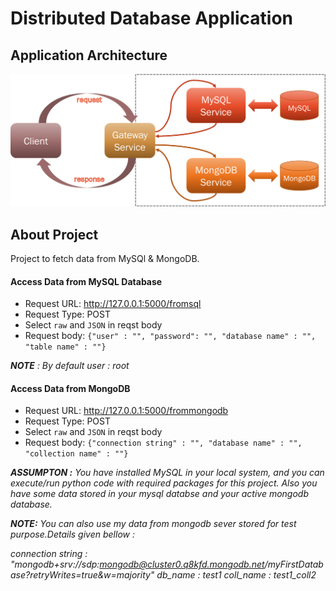 # Distributed Database Application

## Application Architecture
<img title="App Architecture" alt="architecture" width="600px" src="application-architecture.png"/>


## About Project
Project to fetch data from MySQl & MongoDB.

#### Access Data from MySQL Database
* Request URL: http://127.0.0.1:5000/fromsql
* Request Type: POST
* Select `raw` and `JSON` in reqst body
* Request body: `{"user" : "", "password": "", "database name" : "", "table name" : ""}`

<i>***NOTE*** : By default user : root</i>

#### Access Data from MongoDB
* Request URL: http://127.0.0.1:5000/frommongodb
* Request Type: POST
* Select `raw` and `JSON` in reqst body
* Request body: `{"connection string" : "", "database name" : "", "collection name" : ""}`

<i>**ASSUMPTON :** You have installed MySQL in your local system, and you can execute/run python code with required packages for this project. Also you have some data stored in your mysql databse and your active mongodb database.</i>

<i>**NOTE:** You can also use my data from mongodb sever stored for test purpose.Details given bellow : </i>

<i>connection string : "mongodb+srv://sdp:mongodb@cluster0.q8kfd.mongodb.net/myFirstDatabase?retryWrites=true&w=majority"</i>
<i>db_name : test1</i>
<i>coll_name : test1_coll2</i>
